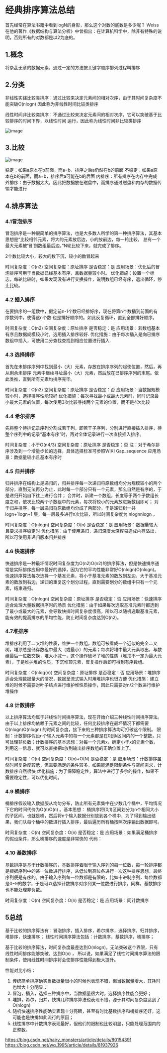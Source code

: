 # 经典排序算法总结

首先经常在算法书籍中看到logN的身影，那么这个对数的底数是多少呢？
Weiss 在他的著作《数据结构与算法分析》中曾指出：在计算机科学中，除非有特殊的说明，否则所有的对数都是以2为底的。


## 1.概念

将杂乱无章的数据元素，通过一定的方法按关键字顺序排列过程叫排序


## 2.分类
	
非线性实践比较类排序：通过比较来决定元素间的相对次序，由于其时间复杂度不能突破O(nlogn)
因此称为非线性时间比较类排序

线性时间非比较类排序：不通过比较来决定元素间的相对次序，它可以突破基于比较排序的时间下界，以线性时间
运行，因此称为线性时间非比较类排序

![image](https://github.com/williamzhang11/fastAlgorithm/blob/master/src/main/java/com/xiu/fastTech/classicsortsummary/image/sortalg.jpg)

## 3.比较

![image](https://github.com/williamzhang11/fastAlgorithm/blob/master/src/main/java/com/xiu/fastTech/classicsortsummary/image/sortcompare.jpg)

稳定：如果a原本在b前面，而a=b，排序之后a仍然在b的前面
不稳定：如果a原本在b的前面，而a=b，排序后a可能在b的后面
内排序：所有排序在内存中完成
外排序：由于数据太大，因此把数据放在磁盘中，而排序通过磁盘和内存的数据传输才能进行

## 4.排序算法

### 4.1冒泡排序

冒泡排序是一种很简单的排序算法，也是大多数人所学的第一种排序算法，其基本思想是“比较相邻元素，将大的元素放后边，小的放前边，每一轮比较，
总有一个最大元素被‘冒’到数组最后边。”N轮比较下来，就完成了排序。


2个数比较大小，较大的数下沉，较小的数冒起来

时间复杂度：O(n2)
空间复杂度：原址排序
是否稳定：是
应用场景：优化后的冒泡排序可用于当数据已经基本有序，且数据量较小时。
优化措施：设置一个标志，每轮比较时，如果发现没有进行交换操作，说明数组已经有序，退出循环，停止比较。

### 4.2 插入排序

在要排序的一组数中，假定前n-1个数已经排好序，现在将第n个数插到前面的有序数列中，使得这n个数
也是排好顺序的。如此反复循环，直到全部排好顺序。

时间复杂度：O(n2)
空间复杂度：原址排序
是否稳定：是
应用场景：若数组基本有序且数据规模较小时，选用插入排序较好.
优化措施：由于每次插入是向已排序数组中插入，可使用二分查找查找到相应位置进行插入.


### 4.3 选择排序

首先在未排序序列中找到最小（大）元素，存放在排序序列的起使位置，然后，再从剩余未排序
元素中继续寻址最小（大）元素，然后放在已排序序列的末尾。依此类推，直到所有元素均排序完毕。

时间复杂度：O(n2)
空间复杂度：原址排序
是否稳定：否
应用场景：当数据规模较小时，选择排序性能较好
优化措施：每次寻找最小或最大元素时，同时记录最小最大元素的位置，每次使用3次比较寻找两个元素的位置，而不是4次比较


### 4.4 希尔排序

先将整个待排记录序列分割成若干列，即若干子序列，分别进行直接插入排序，待整个序列中的记录“基本有序”时，再对全体记录进行一次直接插入排序。

时间复杂度：小于O(n4/3)
空间复杂度：原址排序
是否稳定：否
注：对于希尔排序涉及到一个增量步长的选择，具体选择标准可参照WIKI Gap_sequence
应用场景：数据量较小且基本有序时

### 4.5 归并排序

归并排序在结构上是递归的，归并排序每一次递归将原数组均分为规模较小的两个部分，直到无法再分为止，此时每一个部分只有一个元素，那么自然是有序的，于是递归开始自下往上进行合并； 
合并时，新建一个数组，长度等于两个子数组长度之和，依次比较两个子数组中的元素，每次将较小的元素放进新数组即可； 
对于归并排序，每一层递归将原数组均分成了两部分，于是递归树一共logn+1logn+1 层，每一层最多进行n次比较，所以时间复杂度为 nlognnlogn 。

时间复杂度：O(nlogn)
空间复杂度：O(n)
是否稳定：是
应用场景：数据量较大且要求排序稳定时
优化措施：由于使用递归，递归深度太深容易造成内存溢出，所以可使用非递归版本归并排序


### 4.6 快速排序

快速排序是一种最坏情况时间复杂度为O(n2)O(n2)的排序算法，但是快速排序通常是实际排序应用中最好的选择，因为它的平均性能非常好O(nlogn)O(nlogn)。 
快速排序算法每次选择一个基准元素，将小于基准元素的数放到左边，大于基准元素的数放到右边，递归的重复这个划分过程，直到需要划分的数组中只有一个元素，结束递归。

时间复杂度：O(nlogn)
空间复杂度：原址排序
是否稳定：否
应用场景：快速排序适合处理大量数据排序时的场景
优化措施：由于如果每次选取基准元素时都选到了最小或最大的元素，会导致快排时间复杂度很高，所以可以随机选取基准元素，能有效的提高排序的平均性能，防止时间复杂度达到O(n2)。

### 4.7堆排序

堆排序利用了二叉堆的性质，维护一个数组，数组可被看成一个近似的完全二叉树，堆顶总是储存数组中最大（或最小）的元素；每次将堆中最大元素取出，与数组最后一位数交换，堆大小减一，这个操作破坏了堆的性质（堆顶不一定为最大元素），于是维护堆的性质，下沉堆顶元素，反复操作后即可得到有序数组。

时间复杂度：O(nlog(n))
空间复杂度：原址排序
是否稳定：否
应用场景：堆排序适合处理数据量大的情况，数据呈流式输入时用堆排序也很方便
优化措施：建立堆的时候不需要对叶子结点进行维护堆性质操作，因此只需要对n/2个数进行维护堆操作

### 4.8 计数排序

以上排序算法均属于非线性时间排序算法，现在开始介绍三种线性时间排序算法。由于以上排序均依赖于元素之间的比较，任何比较排序在最坏情况下都需要O(nlogn)O(nlogn) 的时间复杂度，接下来的三种排序算法均可打破这个限制。 
限制：计数排序假设n个输入元素中的每一个元素都是在0到k区间内的一个整数，只可处理非负数；计数排序的基本思想：对每一个元素x，确定小于x的元素个数，利用这一信息，就可以直接把x放到输出排序数组的正确位置上了。

时间复杂度：O(n)
空间复杂度：O(n)+O(N)
是否稳定：是
应用场景：计数排序虽然时间复杂度较低，但需要满足的条件较多，如果能满足限制条件与空间需求，计数排序自然很快
优化措施：为了保障稳定性，算法中进行了多余的操作，如果不需要稳定性，可以优化时间。

### 4.9 桶排序

桶排序假设输入数据服从均匀分布，防止所有元素集中在少数几个桶中，平均情况下它的时间代价为O(n)O(n) 。基本思想： 桶排序将[0,1)区间划分为n个相同大小的子区间，也就是桶，然后将n个输入数据分别放到各个桶中，为了得到输出结果，我们队每个桶中的数进行插入排序，最后遍历所有桶按照次序输出数据即可。

时间复杂度：O(n)
空间复杂度：O(n)
是否稳定：是
应用场景：如果满足桶排序的假设条件，那么桶排序的速度是非常快的
代码：

### 4.10 基数排序

基数排序是基于计数排序的，基数排序着眼于输入序列的每一位数，每一轮排序都是根据序列中的某一位数进行排序，从低位到高位各进行一次这种排序思想，最终序列便是有序的。由于输入序列每一位数都是有限的，比如十进制序列，每位数都是0~9的数字，于是可以选择计数排序对序列某一位数进行排序。同样，基数排序也不能处理非负数。

时间复杂度：O(n)
空间复杂度：O(n)
是否稳定：是
应用场景：同计数排序

## 5总结

基于比较的排序算法有：冒泡排序，插入排序，希尔排序，选择排序，归并排序，堆排序，快速排序； 
线性时间排序算法包括：计数排序，基数排序，桶排序；

基于比较的排序算法，时间复杂度最差达到O(nlogn)，无法突破这个界限，只有线性时间排序能够突破，达到O(n) ，
所以说，如果满足了线性时间排序算法的限制条件，使用线性时间排序将会使排序性能得到极大提升。 


性能对比小结： 
1. 传统简单排序确实当数据量很小的时候也表现不错，但当数据量增大，其耗时也增大十分明显； 
2. 冒泡，插入，选择三种排序中，当数据量很大时，选择排序性能会更好； 
3. 堆排，希尔，归并，快排几种排序算法也表现不错，源于其时间复杂度达到了O(nlogn)
4. 随机快速排序性能确实表现十分亮眼，甚至有时比基数排序和桶排序还好，这可能也是快排如此流行的原因； 
5. 线性排序中计数排序表现最好，但他们的限制也比较明显，只能处理范围内的正整数。



https://blog.csdn.net/hairy_monsters/article/details/80154391 
https://blog.csdn.net/wq_1995/article/details/81937926




































